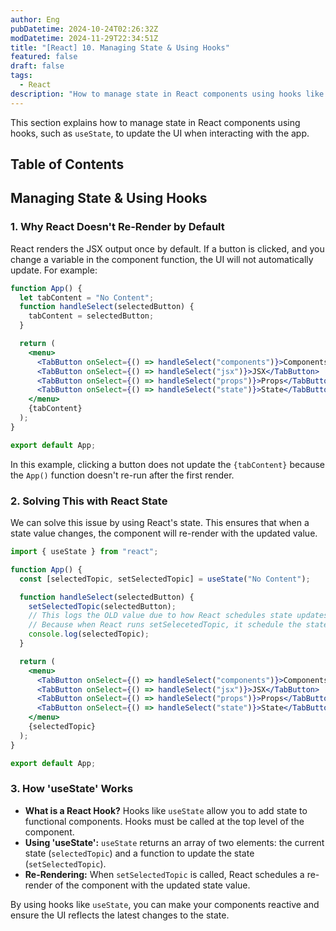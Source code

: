 ```yaml
---
author: Eng
pubDatetime: 2024-10-24T02:26:32Z
modDatetime: 2024-11-29T22:34:51Z
title: "[React] 10. Managing State & Using Hooks"
featured: false
draft: false
tags:
  - React
description: "How to manage state in React components using hooks like 'useState'."
---
```


This section explains how to manage state in React components using hooks, such as `useState`, to update the UI when interacting with the app.

## Table of Contents

## Managing State & Using Hooks

### 1. Why React Doesn't Re-Render by Default

React renders the JSX output once by default. If a button is clicked, and you change a variable in the component function, the UI will not automatically update. For example:

```jsx
function App() {
  let tabContent = "No Content";
  function handleSelect(selectedButton) {
    tabContent = selectedButton;
  }

  return (
    <menu>
      <TabButton onSelect={() => handleSelect("components")}>Components</TabButton>
      <TabButton onSelect={() => handleSelect("jsx")}>JSX</TabButton>
      <TabButton onSelect={() => handleSelect("props")}>Props</TabButton>
      <TabButton onSelect={() => handleSelect("state")}>State</TabButton>
    </menu>
    {tabContent}
  );
}

export default App;
```

In this example, clicking a button does not update the `{tabContent}` because the `App()` function doesn't re-run after the first render.

### 2. Solving This with React State

We can solve this issue by using React's state. This ensures that when a state value changes, the component will re-render with the updated value.

```jsx
import { useState } from "react";

function App() {
  const [selectedTopic, setSelectedTopic] = useState("No Content");

  function handleSelect(selectedButton) {
    setSelectedTopic(selectedButton);
    // This logs the OLD value due to how React schedules state updates
    // Because when React runs setSelecetedTopic, it schedule the state update after running all functions, including console.log
    console.log(selectedTopic);
  }

  return (
    <menu>
      <TabButton onSelect={() => handleSelect("components")}>Components</TabButton>
      <TabButton onSelect={() => handleSelect("jsx")}>JSX</TabButton>
      <TabButton onSelect={() => handleSelect("props")}>Props</TabButton>
      <TabButton onSelect={() => handleSelect("state")}>State</TabButton>
    </menu>
    {selectedTopic}
  );
}

export default App;
```

### 3. How 'useState' Works

- **What is a React Hook?** Hooks like `useState` allow you to add state to functional components. Hooks must be called at the top level of the component.
- **Using 'useState':** `useState` returns an array of two elements: the current state (`selectedTopic`) and a function to update the state (`setSelectedTopic`).
- **Re-Rendering:** When `setSelectedTopic` is called, React schedules a re-render of the component with the updated state value.

By using hooks like `useState`, you can make your components reactive and ensure the UI reflects the latest changes to the state.

